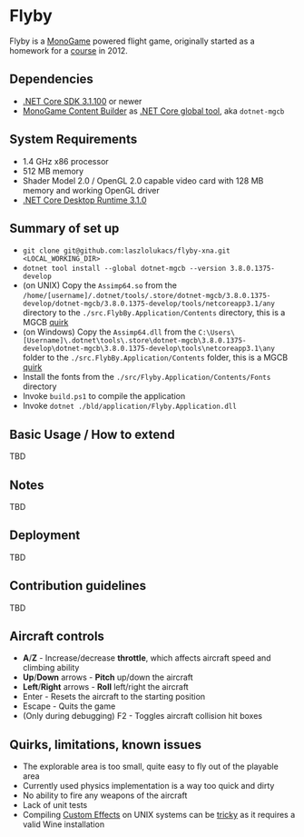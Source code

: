 # Flyby #
Flyby is a [MonoGame](http://www.monogame.net/about/) powered flight game, originally started as a homework for a [course](https://www.aut.bme.hu/Course/VIAUJV01) in 2012.

## Dependencies ##
* [.NET Core SDK 3.1.100](https://dotnet.microsoft.com/download/dotnet-core/3.1) or newer
* [MonoGame Content Builder](https://docs.monogame.net/articles/tools/mgcb.html) as [.NET Core global tool](https://docs.microsoft.com/en-us/dotnet/core/tools/global-tools), aka `dotnet-mgcb`

## System Requirements ##
* 1.4 GHz x86 processor
* 512 MB memory
* Shader Model 2.0 / OpenGL 2.0 capable video card with 128 MB memory and working OpenGL driver
* [.NET Core Desktop Runtime 3.1.0](https://dotnet.microsoft.com/download/dotnet-core/3.1)

## Summary of set up
* `git clone git@github.com:laszlolukacs/flyby-xna.git <LOCAL_WORKING_DIR>`
* `dotnet tool install --global dotnet-mgcb --version 3.8.0.1375-develop`
* (on UNIX) Copy the `Assimp64.so` from the `/home/[username]/.dotnet/tools/.store/dotnet-mgcb/3.8.0.1375-develop/dotnet-mgcb/3.8.0.1375-develop/tools/netcoreapp3.1/any` directory to the `./src.FlybBy.Application/Contents` directory, this is a MGCB [quirk](https://community.monogame.net/t/problem-with-fbximporter-in-3-8-0-1375-develop-build/12777)
* (on Windows) Copy the `Assimp64.dll` from the `C:\Users\[Username]\.dotnet\tools\.store\dotnet-mgcb\3.8.0.1375-develop\dotnet-mgcb\3.8.0.1375-develop\tools\netcoreapp3.1\any` folder to the `./src.FlybBy.Application/Contents` folder, this is a MGCB [quirk](https://community.monogame.net/t/problem-with-fbximporter-in-3-8-0-1375-develop-build/12777)
* Install the fonts from the `./src/Flyby.Application/Contents/Fonts` directory
* Invoke `build.ps1` to compile the application
* Invoke `dotnet ./bld/application/Flyby.Application.dll`

## Basic Usage / How to extend
TBD

## Notes
TBD

## Deployment
TBD

## Contribution guidelines
TBD

## Aircraft controls
* **A**/**Z** - Increase/decrease **throttle**, which affects aircraft speed and climbing ability
* **Up**/**Down** arrows - **Pitch** up/down the aircraft
* **Left**/**Right** arrows - **Roll** left/right the aircraft
* Enter - Resets the aircraft to the starting position
* Escape - Quits the game
* (Only during debugging) F2 - Toggles aircraft collision hit boxes

## Quirks, limitations, known issues
* The explorable area is too small, quite easy to fly out of the playable area
* Currently used physics implementation is a way too quick and dirty
* No ability to fire any weapons of the aircraft
* Lack of unit tests
* Compiling [Custom Effects](http://www.monogame.net/documentation/2/?page=Custom_Effects) on UNIX systems can be [tricky](https://community.monogame.net/t/install-monogame-3-7-1-on-linux-mint-19-2-tina-cinnamon/11793/16) as it requires a valid Wine installation
